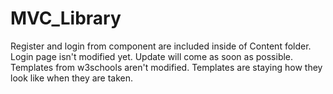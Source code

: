 # MVC_Library

Register and login from component are included inside of Content folder.<br>
Login page isn't modified yet. Update will come as soon as possible.<br>
Templates from w3schools aren't modified. Templates are staying how they look like when they are taken.

